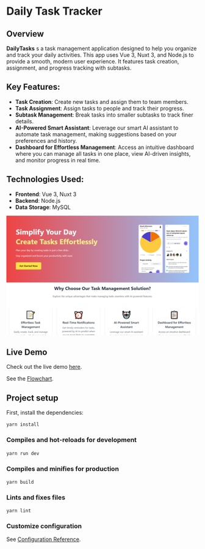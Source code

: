 # Daily Task Tracker

## Overview

**DailyTasks** s a task management application designed to help you organize and
track your daily activities. This app uses Vue 3, Nuxt 3, and Node.js to provide
a smooth, modern user experience. It features task creation, assignment, and
progress tracking with subtasks.

## Key Features:

- **Task Creation**: Create new tasks and assign them to team members.
- **Task Assignment**: Assign tasks to people and track their progress.
- **Subtask Management**: Break tasks into smaller subtasks to track finer
  details.
- **AI-Powered Smart Assistant**: Leverage our smart AI assistant to automate
  task management, making suggestions based on your preferences and history.
- **Dashboard for Effortless Management**: Access an intuitive dashboard where
  you can manage all tasks in one place, view AI-driven insights, and monitor
  progress in real time.

## Technologies Used:

- **Frontend**: Vue 3, Nuxt 3
- **Backend**: Node.js
- **Data Storage**: MySQL

![landing](/src/assets/icons/desktop-landing.png)

## Live Demo

Check out the live demo [here](https://da-dailytasks.vercel.app).

See the
[Flowchart](https://miro.com/app/embed/uXjVKn1Mots=/?pres=1&frameId=3458764597672103699&embedId=550701287096).

## Project setup

First, install the dependencies:

```
yarn install
```

### Compiles and hot-reloads for development

```
yarn run dev
```

### Compiles and minifies for production

```
yarn build
```

### Lints and fixes files

```
yarn lint
```

### Customize configuration

See [Configuration Reference](https://cli.vuejs.org/config/).

